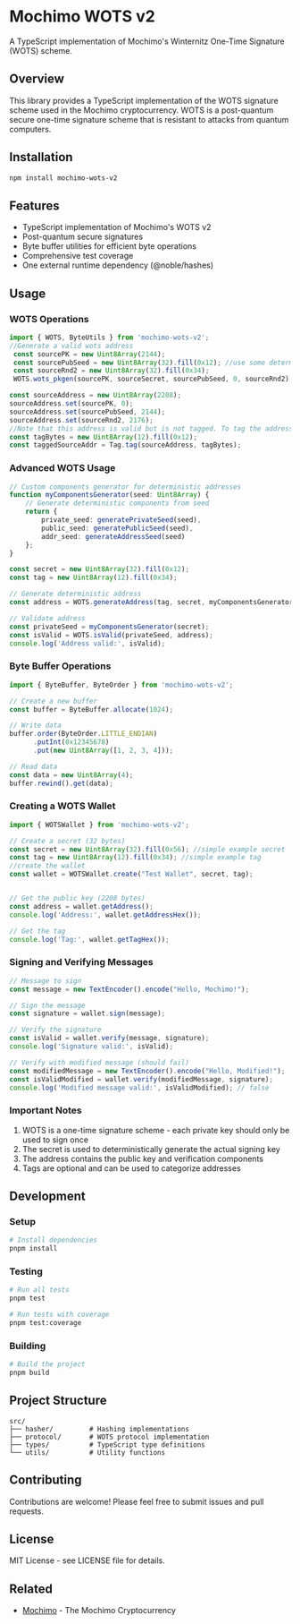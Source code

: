 # Mochimo WOTS v2

A TypeScript implementation of Mochimo's Winternitz One-Time Signature (WOTS) scheme.

## Overview

This library provides a TypeScript implementation of the WOTS signature scheme used in the Mochimo cryptocurrency. WOTS is a post-quantum secure one-time signature scheme that is resistant to attacks from quantum computers.

## Installation 
```bash
npm install mochimo-wots-v2
```

## Features

- TypeScript implementation of Mochimo's WOTS v2
- Post-quantum secure signatures
- Byte buffer utilities for efficient byte operations
- Comprehensive test coverage
- One external runtime dependency (@noble/hashes)

## Usage

### WOTS Operations
```typescript
import { WOTS, ByteUtils } from 'mochimo-wots-v2';
//Generate a valid wots address
 const sourcePK = new Uint8Array(2144);
 const sourcePubSeed = new Uint8Array(32).fill(0x12); //use some deterministic seed in real scenarios
 const sourceRnd2 = new Uint8Array(32).fill(0x34);
 WOTS.wots_pkgen(sourcePK, sourceSecret, sourcePubSeed, 0, sourceRnd2);

const sourceAddress = new Uint8Array(2208);
sourceAddress.set(sourcePK, 0);
sourceAddress.set(sourcePubSeed, 2144);
sourceAddress.set(sourceRnd2, 2176);
//Note that this address is valid but is not tagged. To tag the address, use the Tag.tag function
const tagBytes = new Uint8Array(12).fill(0x12);
const taggedSourceAddr = Tag.tag(sourceAddress, tagBytes);

```

### Advanced WOTS Usage
```typescript
// Custom components generator for deterministic addresses
function myComponentsGenerator(seed: Uint8Array) {
    // Generate deterministic components from seed
    return {
        private_seed: generatePrivateSeed(seed),
        public_seed: generatePublicSeed(seed),
        addr_seed: generateAddressSeed(seed)
    };
}

const secret = new Uint8Array(32).fill(0x12);
const tag = new Uint8Array(12).fill(0x34);

// Generate deterministic address
const address = WOTS.generateAddress(tag, secret, myComponentsGenerator);

// Validate address
const privateSeed = myComponentsGenerator(secret);
const isValid = WOTS.isValid(privateSeed, address);
console.log('Address valid:', isValid);
```

### Byte Buffer Operations
```typescript
import { ByteBuffer, ByteOrder } from 'mochimo-wots-v2';

// Create a new buffer
const buffer = ByteBuffer.allocate(1024);

// Write data
buffer.order(ByteOrder.LITTLE_ENDIAN)
      .putInt(0x12345678)
      .put(new Uint8Array([1, 2, 3, 4]));

// Read data
const data = new Uint8Array(4);
buffer.rewind().get(data);
```

### Creating a WOTS Wallet
```typescript
import { WOTSWallet } from 'mochimo-wots-v2';

// Create a secret (32 bytes)
const secret = new Uint8Array(32).fill(0x56); //simple example secret
const tag = new Uint8Array(12).fill(0x34); //simple example tag
//create the wallet
const wallet = WOTSWallet.create("Test Wallet", secret, tag);


// Get the public key (2208 bytes)
const address = wallet.getAddress();
console.log('Address:', wallet.getAddressHex());

// Get the tag
console.log('Tag:', wallet.getTagHex());
```

### Signing and Verifying Messages
```typescript
// Message to sign
const message = new TextEncoder().encode("Hello, Mochimo!");

// Sign the message
const signature = wallet.sign(message);

// Verify the signature
const isValid = wallet.verify(message, signature);
console.log('Signature valid:', isValid);

// Verify with modified message (should fail)
const modifiedMessage = new TextEncoder().encode("Hello, Modified!");
const isValidModified = wallet.verify(modifiedMessage, signature);
console.log('Modified message valid:', isValidModified); // false
```

### Important Notes
1. WOTS is a one-time signature scheme - each private key should only be used to sign once
2. The secret is used to deterministically generate the actual signing key
3. The address contains the public key and verification components
4. Tags are optional and can be used to categorize addresses

## Development

### Setup
```bash
# Install dependencies
pnpm install
```

### Testing
```bash
# Run all tests
pnpm test

# Run tests with coverage
pnpm test:coverage
```

### Building
```bash
# Build the project
pnpm build
```

## Project Structure

```
src/
├── hasher/         # Hashing implementations
├── protocol/       # WOTS protocol implementation
├── types/          # TypeScript type definitions
└── utils/          # Utility functions
```

## Contributing

Contributions are welcome! Please feel free to submit issues and pull requests.

## License

MIT License - see LICENSE file for details.

## Related

- [Mochimo](https://github.com/mochimodev/mochimo) - The Mochimo Cryptocurrency